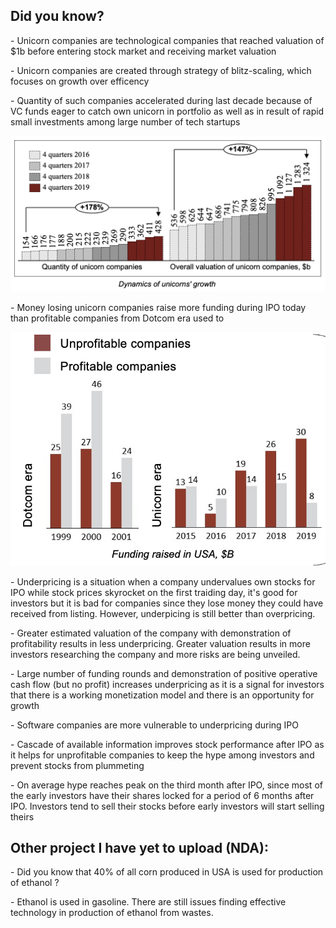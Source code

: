 ## Did you know?
<p>- Unicorn companies are technological companies that reached valuation of $1b before entering stock market and receiving market valuation <p>
<p>- Unicorn companies are created through strategy of blitz-scaling, which focuses on growth over efficency<p>
<p>- Quantity of such companies accelerated during last decade because of VC funds eager to catch own unicorn in portfolio as well as in result of rapid small investments among large number of tech startups<p>
  
![alt text](https://github.com/Denis1gn/portfolio/blob/main/Researches%20and%20presentations/unicorns%20visualization/Number%20of%20companies.png)
  
<p>- Money losing unicorn companies raise more funding during IPO today than profitable companies from Dotcom era used to<p>
  
 
![alt text](https://github.com/Denis1gn/portfolio/blob/main/Researches%20and%20presentations/unicorns%20visualization/Quantity.png)
  
<p>- Underpricing is a situation when a company undervalues own stocks for IPO while stock prices skyrocket on the first traiding day, it's good for investors but it is bad for companies since they lose money they could have received from listing. However, underpicing is still better than overpricing. <p>
<p>- Greater estimated valuation of the company with demonstration of profitability results in less underpricing. Greater valuation results in more investors researching the company and more risks are being unveiled. <p>
<p>- Large number of funding rounds and demonstration of positive operative cash flow (but no profit) increases underpricing as it is a signal for investors that there is a working monetization model and there is an opportunity for growth<p>
<p>- Software companies are more vulnerable to underpricing during IPO<p>
<p>- Cascade of available information improves stock performance after IPO as it helps for unprofitable companies to keep the hype among investors and prevent stocks from plummeting<p>

<p>- On average hype reaches peak on the third month after IPO, since most of the early investors have their shares locked for a period of 6 months after IPO. Investors tend to sell their stocks before early investors will start selling theirs<p>

  
## Other project I have yet to upload (NDA):
<p>- Did you know that 40% of all corn produced in USA is used for production of ethanol ?<p>
<p>- Ethanol is used in gasoline. There are still issues finding effective technology in production of ethanol from wastes.<p>
